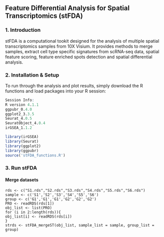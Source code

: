 ## Feature Differential Analysis for Spatial Transcriptomics (stFDA)

### 1. Introduction

stFDA is a computational tookit designed for the analysis of multiple spatial transcriptomics samples from 10X Visium. It provides methods to merge samples, extract cell type specific signatures from scRNA-seq data, spatial feature scoring, feature enriched spots detection and spatial differential analysis. 

### 2. Installation & Setup

To run through the analysis and plot results, simply download the R functions and load packages into your R session:

```R
Session Info:
R version 4.1.1
ggpubr_0.4.0
ggplot2_3.3.5
Seurat_4.0.5
SeuratObject_4.0.4 
irGSEA_1.1.2
```

```R
library(irGSEA)
library(Seurat)
library(ggplot2)
library(ggpubr)
source('stFDA_functions.R')
```

### 3. Run stFDA

#### Merge datasets

```
rds <- c("S1.rds","S2.rds","S3.rds","S4.rds","S5.rds","S6.rds")
sample <- c('S1','S2','S3','S4','S5','S6')
group <- c('G1','G1','G1','G2','G2','G2')
PRO <- readRDS(rds[1])
obj_list <- list(PRO)
for (i in 2:length(rds)){
obj_list[i] <- readRDS(rds[i])
}
strds <- stFDA_mergeST(obj_list, sample_list = sample, group_list = group)
```

